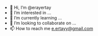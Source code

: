 - 👋 Hi, I’m @erayertay
- 👀 I’m interested in ...
- 🌱 I’m currently learning ...
- 💞️ I’m looking to collaborate on ...
- 📫 How to reach me  e.ertayy@gmail.com

<!---
erayertay/erayertay is a ✨ special ✨ repository because its `README.md` (this file) appears on your GitHub profile.
You can click the Preview link to take a look at your changes.
--->
